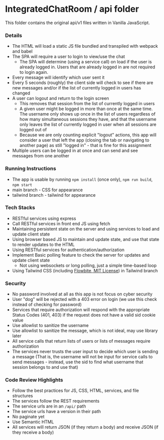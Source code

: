 # IntegratedChatRoom / api folder

This folder contains the original api/v1 files written in Vanilla JavaScript.

### Details
- The HTML will load a static JS file bundled and transpiled with webpack and babel
- The SPA will require a user to login to view/use the chat
  - The SPA will determine (using a service call) on load if the user is already logged in. Users that are already logged in are not required to login again.
- Every message will identify which user sent it
- Every 5 seconds (roughly) the client side will check to see if there are new messages and/or if the list of currently logged in users has changed
- A user can logout and return to the login screen
  - This removes that session from the list of currently logged in users
  - A given user might be logged in more than once at the same time. The username only shows up once in the list of users regardless of how many simultaneous sessions they have, and that the username only leaves the list of currently logged in user when all sessions are logged out of
  - Because we are only counting explicit "logout" actions, this app will consider a user that left the app (closing the tab or navigating to another page) as still "logged in" - that is fine for this assignment
- Multiple users can be logged in at once and can send and see messages from one another

### Running Instructions
- The app is usable by running `npm install` (once only), `npm run build`, `npm start`
- main branch - CSS for appearance
- tailwind branch - tailwind for appearance

### Tech Stacks
- RESTful services using express
- Call RESTful services in front end JS using fetch
- Maintaining persistent state on the server and using services to load and update client state
- Using browser based JS to maintain and update state, and use that state to render updates to the HTML
- Using RESTful services for authentication/authorization
- Implement Basic polling feature to check the server for updates and update client state
  - Not using websockets or long polling, just a simple time-based loop
- Using Tailwind CSS (including [Flowbite, MIT License](https://flowbite.com/docs/getting-started/license/)) in Tailwind branch

### Security

- No password involved at all as this app is not focus on cyber security
- User "dog" will be rejected with a 403 error on login (we use this check instead of checking for password)
- Services that require authorization will respond with the appropriate Status Codes (401, 403) if the request does not have a valid sid cookie value
- Use allowlist to sanitize the username
- Use allowlist to sanitize the message, which is not ideal, may use library later
- All service calls that return lists of users or lists of messages require authorization
- The services never trusts the user input to decide which user is sending a message (That is, the username will not be input for service calls to send messages - instead, use the sid to find what username that session belongs to and use that)

### Code Review Highlights

- Follow the best practices for JS, CSS, HTML, services, and file structures
- The services follow the REST requirements
- The service urls are in an `/api/` path
- The service urls have a version in their path
- No paginate yet
- Use Semantic HTML
- All services will return JSON (if they return a body) and receive JSON (if they receive a body)

